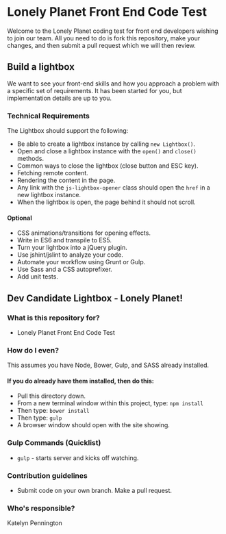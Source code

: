 # Lonely Planet Front End Code Test

Welcome to the Lonely Planet coding test for front end developers wishing to join our team.
All you need to do is fork this repository, make your changes, and then submit a pull request which we will then review.

## Build a lightbox

We want to see your front-end skills and how you approach a problem with a specific set of requirements.
It has been started for you, but implementation details are up to you.

### Technical Requirements

The Lightbox should support the following:

- Be able to create a lightbox instance by calling `new Lightbox()`.
- Open and close a lightbox instance with the `open()` and `close()` methods.
- Common ways to close the lightbox (close button and ESC key).
- Fetching remote content.
- Rendering the content in the page.
- Any link with the `js-lightbox-opener` class should open the `href` in a new lightbox instance.
- When the lightbox is open, the page behind it should not scroll.

#### Optional

- CSS animations/transitions for opening effects.
- Write in ES6 and transpile to ES5.
- Turn your lightbox into a jQuery plugin.
- Use jshint/jslint to analyze your code.
- Automate your workflow using Grunt or Gulp.
- Use Sass and a CSS autoprefixer.
- Add unit tests.




## Dev Candidate Lightbox - Lonely Planet!

### What is this repository for?
* Lonely Planet Front End Code Test

### How do I even?
This assumes you have Node, Bower, Gulp, and SASS already installed.

#### If you do already have them installed, then do this:
* Pull this directory down.
* From a new terminal window within this project, type: ``` npm install ```
* Then type: ``` bower install ```
* Then type: ``` gulp ```
* A browser window should open with the site showing.

### Gulp Commands (Quicklist)
* ``` gulp ``` - starts server and kicks off watching.

### Contribution guidelines
* Submit code on your own branch. Make a pull request.

### Who's responsible?
Katelyn Pennington
